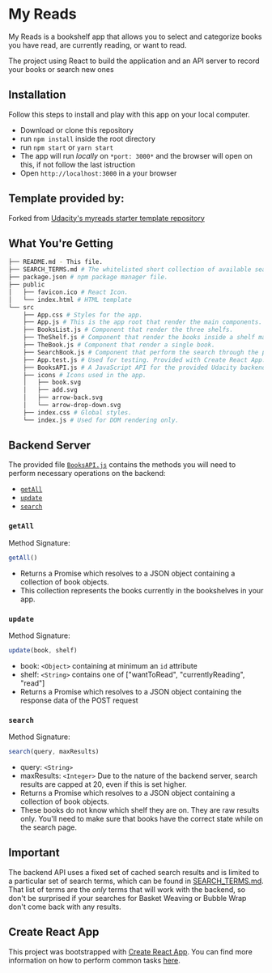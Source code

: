 # My Reads

My Reads is a bookshelf app that allows you to select and categorize books you have read, are currently reading, or want to read. 

The project using React to build the application and an API server to record your books or search new ones

## Installation

Follow this steps to install and play with this app on your local computer.
- Download or clone this repository
- run `npm install` inside the root directory
- run `npm start` or `yarn start`
- The app will run *locally* on `*port: 3000*` and the browser will open on this, if not follow the last istruction
- Open `http://localhost:3000` in a your browser

## Template provided by:

Forked from [Udacity's myreads starter template repository](https://github.com/udacity/reactnd-project-myreads-starter)

## What You're Getting
```bash
├── README.md - This file.
├── SEARCH_TERMS.md # The whitelisted short collection of available search terms.
├── package.json # npm package manager file.
├── public
│   ├── favicon.ico # React Icon.
│   └── index.html # HTML template
└── src
    ├── App.css # Styles for the app.
    ├── App.js # This is the app root that render the main components.
    ├── BooksList.js # Component that render the three shelfs.
    ├── TheShelf.js # Component that render the books inside a shelf mapping over the books already recorded.
    ├── TheBook.js # Component that render a single book.
    ├── SearchBook.js # Component that perform the search through the provided API and render result.
    ├── App.test.js # Used for testing. Provided with Create React App. Testing is encouraged, but not required.
    ├── BooksAPI.js # A JavaScript API for the provided Udacity backend. Instructions for the methods are below.
    ├── icons # Icons used in the app.
    │   ├── book.svg
    │   ├── add.svg
    │   ├── arrow-back.svg
    │   └── arrow-drop-down.svg
    ├── index.css # Global styles.
    └── index.js # Used for DOM rendering only.
```

## Backend Server

The provided file [`BooksAPI.js`](src/BooksAPI.js) contains the methods you will need to perform necessary operations on the backend:

* [`getAll`](#getall)
* [`update`](#update)
* [`search`](#search)

### `getAll`

Method Signature:

```js
getAll()
```

* Returns a Promise which resolves to a JSON object containing a collection of book objects.
* This collection represents the books currently in the bookshelves in your app.

### `update`

Method Signature:

```js
update(book, shelf)
```

* book: `<Object>` containing at minimum an `id` attribute
* shelf: `<String>` contains one of ["wantToRead", "currentlyReading", "read"]  
* Returns a Promise which resolves to a JSON object containing the response data of the POST request

### `search`

Method Signature:

```js
search(query, maxResults)
```

* query: `<String>`
* maxResults: `<Integer>` Due to the nature of the backend server, search results are capped at 20, even if this is set higher.
* Returns a Promise which resolves to a JSON object containing a collection of book objects.
* These books do not know which shelf they are on. They are raw results only. You'll need to make sure that books have the correct state while on the search page.

## Important
The backend API uses a fixed set of cached search results and is limited to a particular set of search terms, which can be found in [SEARCH_TERMS.md](SEARCH_TERMS.md). That list of terms are the _only_ terms that will work with the backend, so don't be surprised if your searches for Basket Weaving or Bubble Wrap don't come back with any results.

## Create React App

This project was bootstrapped with [Create React App](https://github.com/facebookincubator/create-react-app). You can find more information on how to perform common tasks [here](https://github.com/facebookincubator/create-react-app/blob/master/packages/react-scripts/template/README.md).
